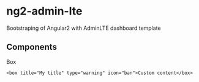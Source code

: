 # ng2-admin-lte
Bootstraping of Angular2 with AdminLTE dashboard template

## Components

Box

```
<box title="My title" type="warning" icon="ban">Custom content</box>
```
